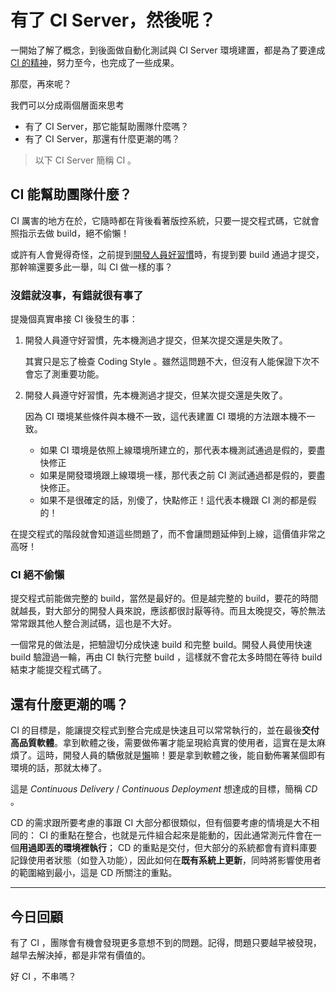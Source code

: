# 有了 CI Server，然後呢？

一開始了解了概念，到後面做自動化測試與 CI Server 環境建置，都是為了要達成 [CI 的精神][Day 2]，努力至今，也完成了一些成果。

那麼，再來呢？

我們可以分成兩個層面來思考

* 有了 CI Server，那它能幫助團隊什麼嗎？
* 有了 CI Server，那還有什麼更潮的嗎？

> 以下 CI Server 簡稱 CI 。

## CI 能幫助團隊什麼？

CI 厲害的地方在於，它隨時都在背後看著版控系統，只要一提交程式碼，它就會照指示去做 build，絕不偷懶！

或許有人會覺得奇怪，之前提到[開發人員好習慣][Day 5]時，有提到要 build 通過才提交，那幹嘛還要多此一舉，叫 CI 做一樣的事？

### 沒錯就沒事，有錯就很有事了

提幾個真實串接 CI 後發生的事：

1.  開發人員遵守好習慣，先本機測過才提交，但某次提交還是失敗了。

    其實只是忘了檢查 Coding Style 。雖然這問題不大，但沒有人能保證下次不會忘了測重要功能。

2.  開發人員遵守好習慣，先本機測過才提交，但某次提交還是失敗了。

    因為 CI 環境某些條件與本機不一致，這代表建置 CI 環境的方法跟本機不一致。
    * 如果 CI 環境是依照上線環境所建立的，那代表本機測試通過是假的，要盡快修正
    * 如果是開發環境跟上線環境一樣，那代表之前 CI 測試通過都是假的，要盡快修正。
    * 如果不是很確定的話，別傻了，快點修正！這代表本機跟 CI 測的都是假的！

在提交程式的階段就會知道這些問題了，而不會讓問題延伸到上線，這價值非常之高呀！

### CI 絕不偷懶

提交程式前能做完整的 build，當然是最好的。但是越完整的 build，要花的時間就越長，對大部分的開發人員來說，應該都很討厭等待。而且太晚提交，等於無法常常跟其他人整合測試碼，這也是不大好。

一個常見的做法是，把驗證切分成快速 build 和完整 build。開發人員使用快速 build 驗證過一輪，再由 CI 執行完整 build ，這樣就不會花太多時間在等待 build 結束才能提交程式碼了。

## 還有什麼更潮的嗎？

CI 的目標是，能讓提交程式到整合完成是快速且可以常常執行的，並在最後**交付高品質軟體**。拿到軟體之後，需要做佈署才能呈現給真實的使用者，這實在是太麻煩了。這時，開發人員的驕傲就是[懶][Day 8]嘛！要是拿到軟體之後，能自動佈署某個即有環境的話，那就太棒了。

這是 *Continuous Delivery* / *Continuous Deployment* 想達成的目標，簡稱 *CD* 。

CD 的需求跟所要考慮的事跟 CI 大部分都很類似，但有個要考慮的情境是大不相同的： CI 的重點在整合，也就是元件組合起來是能動的，因此通常測元件會在一個**用過即丟的環境裡執行**； CD 的重點是交付，但大部分的系統都會有資料庫要記錄使用者狀態（如登入功能），因此如何在**既有系統上更新**，同時將影響使用者的範圍縮到最小，這是 CD 所關注的重點。

---

## 今日回顧

有了 CI ，團隊會有機會發現更多意想不到的問題。記得，問題只要越早被發現，越早去解決掉，都是非常有價值的。

好 CI ，不串嗎？

[Day 2]: day02.md
[Day 5]: day05.md
[Day 8]: day08.md
